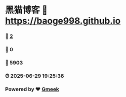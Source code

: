 # 黑猫博客 :link: https://baoge998.github.io 
### :page_facing_up: [2](https://baoge998.github.io/tag.html) 
### :speech_balloon: 0 
### :hibiscus: 5903 
### :alarm_clock: 2025-06-29 19:25:36 
### Powered by :heart: [Gmeek](https://github.com/Meekdai/Gmeek)
